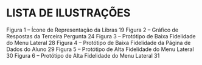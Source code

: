 # LISTA DE ILUSTRAÇÕES

Figura 1 – Ícone de Representação da Libras                          19
Figura 2 – Gráfico de Respostas da Terceira Pergunta                 24
Figura 3 – Protótipo de Baixa Fidelidade do Menu Lateral             28
Figura 4 – Protótipo de Baixa Fidelidade da Página de Dados do Aluno 29
Figura 5 – Protótipo de Alta Fidelidade do Menu Lateral              30
Figura 6 – Protótipo de Alta Fidelidade do Menu Lateral              31
